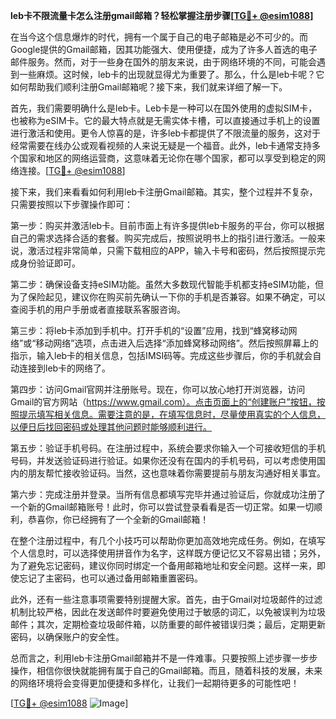 **leb卡不限流量卡怎么注册gmail邮箱？轻松掌握注册步骤[[TG💪+ @esim1088](https://t.me/s/esim1088)]**

在当今这个信息爆炸的时代，拥有一个属于自己的电子邮箱是必不可少的。而Google提供的Gmail邮箱，因其功能强大、使用便捷，成为了许多人首选的电子邮件服务。然而，对于一些身在国外的朋友来说，由于网络环境的不同，可能会遇到一些麻烦。这时候，leb卡的出现就显得尤为重要了。那么，什么是leb卡呢？它如何帮助我们顺利注册Gmail邮箱呢？接下来，我们就来详细了解一下。

首先，我们需要明确什么是leb卡。Leb卡是一种可以在国外使用的虚拟SIM卡，也被称为eSIM卡。它的最大特点就是无需实体卡槽，可以直接通过手机上的设置进行激活和使用。更令人惊喜的是，许多leb卡都提供了不限流量的服务，这对于经常需要在线办公或观看视频的人来说无疑是一个福音。此外，leb卡通常支持多个国家和地区的网络运营商，这意味着无论你在哪个国家，都可以享受到稳定的网络连接。[[TG💪+ @esim1088](https://t.me/s/esim1088)]

接下来，我们来看看如何利用leb卡注册Gmail邮箱。其实，整个过程并不复杂，只需要按照以下步骤操作即可：

第一步：购买并激活leb卡。目前市面上有许多提供leb卡服务的平台，你可以根据自己的需求选择合适的套餐。购买完成后，按照说明书上的指引进行激活。一般来说，激活过程非常简单，只需下载相应的APP，输入卡号和密码，然后按照提示完成身份验证即可。

第二步：确保设备支持eSIM功能。虽然大多数现代智能手机都支持eSIM功能，但为了保险起见，建议你在购买前先确认一下你的手机是否兼容。如果不确定，可以查阅手机的用户手册或者直接联系客服咨询。

第三步：将leb卡添加到手机中。打开手机的“设置”应用，找到“蜂窝移动网络”或“移动网络”选项，点击进入后选择“添加蜂窝移动网络”。然后按照屏幕上的指示，输入leb卡的相关信息，包括IMSI码等。完成这些步骤后，你的手机就会自动连接到leb卡的网络了。

第四步：访问Gmail官网并注册账号。现在，你可以放心地打开浏览器，访问Gmail的官方网站（https://www.gmail.com）。点击页面上的“创建账户”按钮，按照提示填写相关信息。需要注意的是，在填写信息时，尽量使用真实的个人信息，以便日后找回密码或处理其他问题时能够顺利进行。

第五步：验证手机号码。在注册过程中，系统会要求你输入一个可接收短信的手机号码，并发送验证码进行验证。如果你还没有在国内的手机号码，可以考虑使用国内的朋友帮忙接收验证码。当然，这也意味着你需要提前与朋友沟通好相关事宜。

第六步：完成注册并登录。当所有信息都填写完毕并通过验证后，你就成功注册了一个新的Gmail邮箱账号！此时，你可以尝试登录看看是否一切正常。如果一切顺利，恭喜你，你已经拥有了一个全新的Gmail邮箱！

在整个注册过程中，有几个小技巧可以帮助你更加高效地完成任务。例如，在填写个人信息时，可以选择使用拼音作为名字，这样既方便记忆又不容易出错；另外，为了避免忘记密码，建议你同时绑定一个备用邮箱地址和安全问题。这样一来，即使忘记了主密码，也可以通过备用邮箱重置密码。

此外，还有一些注意事项需要特别提醒大家。首先，由于Gmail对垃圾邮件的过滤机制比较严格，因此在发送邮件时要避免使用过于敏感的词汇，以免被误判为垃圾邮件；其次，定期检查垃圾邮件箱，以防重要的邮件被错误归类；最后，定期更新密码，以确保账户的安全性。

总而言之，利用leb卡注册Gmail邮箱并不是一件难事。只要按照上述步骤一步步操作，相信你很快就能拥有属于自己的Gmail邮箱。而且，随着科技的发展，未来的网络环境将会变得更加便捷和多样化，让我们一起期待更多的可能性吧！

[[TG💪+ @esim1088](https://t.me/s/esim1088) ![Image](https://i.postimg.cc/4NQfJmqS/Snipaste-2025-05-13-00-14-12.png)]